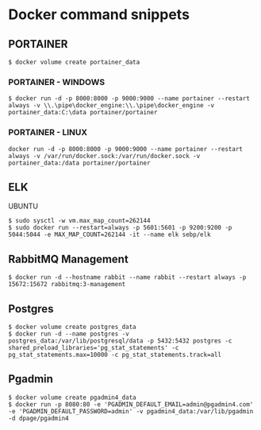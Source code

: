 # Docker command snippets

## PORTAINER
```
$ docker volume create portainer_data
```

### PORTAINER - WINDOWS
```
$ docker run -d -p 8000:8000 -p 9000:9000 --name portainer --restart always -v \\.\pipe\docker_engine:\\.\pipe\docker_engine -v portainer_data:C:\data portainer/portainer
```

### PORTAINER - LINUX
```
docker run -d -p 8000:8000 -p 9000:9000 --name portainer --restart always -v /var/run/docker.sock:/var/run/docker.sock -v portainer_data:/data portainer/portainer
```

## ELK
UBUNTU
```
$ sudo sysctl -w vm.max_map_count=262144
$ sudo docker run --restart=always -p 5601:5601 -p 9200:9200 -p 5044:5044 -e MAX_MAP_COUNT=262144 -it --name elk sebp/elk 
```

## RabbitMQ Management
```
$ docker run -d --hostname rabbit --name rabbit --restart always -p 15672:15672 rabbitmq:3-management
```

## Postgres
```
$ docker volume create postgres_data
$ docker run -d --name postgres -v postgres_data:/var/lib/postgresql/data -p 5432:5432 postgres -c shared_preload_libraries='pg_stat_statements' -c pg_stat_statements.max=10000 -c pg_stat_statements.track=all
```

## Pgadmin
```
$ docker volume create pgadmin4_data
$ docker run -p 8080:80 -e 'PGADMIN_DEFAULT_EMAIL=admin@pgadmin4.com' -e 'PGADMIN_DEFAULT_PASSWORD=admin' -v pgadmin4_data:/var/lib/pgadmin -d dpage/pgadmin4
```
